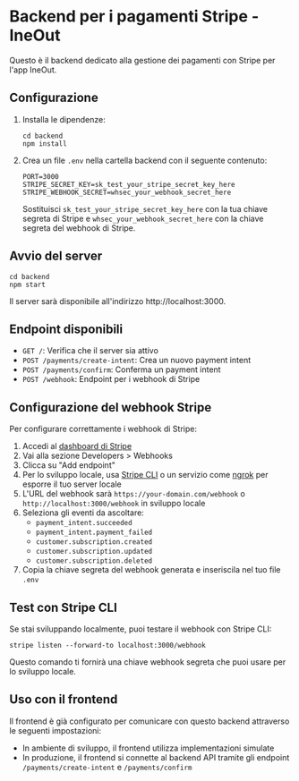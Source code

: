 # Backend per i pagamenti Stripe - IneOut

Questo è il backend dedicato alla gestione dei pagamenti con Stripe per l'app IneOut.

## Configurazione

1. Installa le dipendenze:
   ```
   cd backend
   npm install
   ```

2. Crea un file `.env` nella cartella backend con il seguente contenuto:
   ```
   PORT=3000
   STRIPE_SECRET_KEY=sk_test_your_stripe_secret_key_here
   STRIPE_WEBHOOK_SECRET=whsec_your_webhook_secret_here
   ```
   Sostituisci `sk_test_your_stripe_secret_key_here` con la tua chiave segreta di Stripe e `whsec_your_webhook_secret_here` con la chiave segreta del webhook di Stripe.

## Avvio del server

```
cd backend
npm start
```

Il server sarà disponibile all'indirizzo http://localhost:3000.

## Endpoint disponibili

- `GET /`: Verifica che il server sia attivo
- `POST /payments/create-intent`: Crea un nuovo payment intent
- `POST /payments/confirm`: Conferma un payment intent
- `POST /webhook`: Endpoint per i webhook di Stripe

## Configurazione del webhook Stripe

Per configurare correttamente i webhook di Stripe:

1. Accedi al [dashboard di Stripe](https://dashboard.stripe.com/)
2. Vai alla sezione Developers > Webhooks
3. Clicca su "Add endpoint"
4. Per lo sviluppo locale, usa [Stripe CLI](https://stripe.com/docs/stripe-cli) o un servizio come [ngrok](https://ngrok.com/) per esporre il tuo server locale
5. L'URL del webhook sarà `https://your-domain.com/webhook` o `http://localhost:3000/webhook` in sviluppo locale
6. Seleziona gli eventi da ascoltare:
   - `payment_intent.succeeded`
   - `payment_intent.payment_failed`
   - `customer.subscription.created`
   - `customer.subscription.updated`
   - `customer.subscription.deleted`
7. Copia la chiave segreta del webhook generata e inseriscila nel tuo file `.env`

## Test con Stripe CLI

Se stai sviluppando localmente, puoi testare il webhook con Stripe CLI:

```
stripe listen --forward-to localhost:3000/webhook
```

Questo comando ti fornirà una chiave webhook segreta che puoi usare per lo sviluppo locale.

## Uso con il frontend

Il frontend è già configurato per comunicare con questo backend attraverso le seguenti impostazioni:

- In ambiente di sviluppo, il frontend utilizza implementazioni simulate
- In produzione, il frontend si connette al backend API tramite gli endpoint `/payments/create-intent` e `/payments/confirm` 